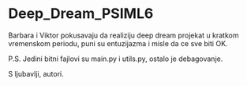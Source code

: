 # Deep_Dream_PSIML6
Barbara i Viktor pokusavaju da realiziju deep dream projekat u kratkom vremenskom periodu, puni su entuzijazma i misle da ce sve biti OK.


P.S.
Jedini bitni fajlovi su main.py i utils.py, ostalo je debagovanje.

S ljubavlji, autori.
